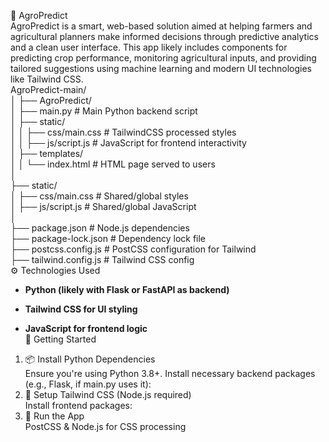 🌾 AgroPredict <br>
AgroPredict is a smart, web-based solution aimed at helping farmers and agricultural planners make informed decisions through predictive analytics and a clean user interface. This app likely includes components for predicting crop performance, monitoring agricultural inputs, and providing tailored suggestions using machine learning and modern UI technologies like Tailwind CSS.</br>
AgroPredict-main/</br>
│
├── AgroPredict/</br>
│   ├── main.py                    # Main Python backend script</br>
│   ├── static/</br>
│   │   ├── css/main.css           # TailwindCSS processed styles</br>
│   │   ├── js/script.js           # JavaScript for frontend interactivity</br>
│   ├── templates/</br>
│   │   └── index.html             # HTML page served to users</br>
│</br>
├── static/</br>
│   ├── css/main.css               # Shared/global styles</br>
│   ├── js/script.js               # Shared/global JavaScript</br>
│</br>
├── package.json                   # Node.js dependencies</br>
├── package-lock.json             # Dependency lock file</br>
├── postcss.config.js             # PostCSS configuration for Tailwind</br>
├── tailwind.config.js            # Tailwind CSS config</br>
⚙️ Technologies Used</br>
- **Python (likely with Flask or FastAPI as backend)**

- **Tailwind CSS for UI styling**

- **JavaScript for frontend logic**</br>
  🚀 Getting Started</br>
1. 📦 Install Python Dependencies</br>
Ensure you're using Python 3.8+. Install necessary backend packages (e.g., Flask, if main.py uses it):
2. 💅 Setup Tailwind CSS (Node.js required)</br>
Install frontend packages:
3. 🧠 Run the App</br>
PostCSS & Node.js for CSS processing
